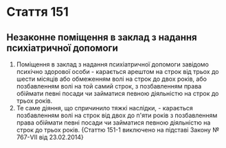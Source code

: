 Cтаття 151
====
Незаконне поміщення в заклад з надання психіатричної допомоги
----
1. Поміщення в заклад з надання психіатричної допомоги завідомо психічно здорової особи -
карається арештом на строк від трьох до шести місяців або обмеженням волі на строк до двох років, або позбавленням волі на той самий строк, з позбавленням права обіймати певні посади чи займатися певною діяльністю на строк до трьох років.
2. Те саме діяння, що спричинило тяжкі наслідки, -
карається позбавленням волі на строк від двох до п'яти років з позбавленням права обіймати певні посади чи займатися певною діяльністю на строк до трьох років.
{Статтю 151-1 виключено на підставі Закону № 767-VII від 23.02.2014}
